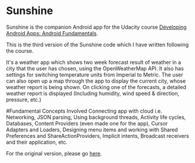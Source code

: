 Sunshine
========

Sunshine is the companion Android app for the Udacity course [Developing Android Apps: Android Fundamentals](https://www.udacity.com/course/ud853).

This is the third version of the Sunshine code which I have written following the course.

It's a weather app which shows two week forecast result of weather in a city that the user has chosen,
using the OpenWeatherMap API. It also has settings for switching temperature units from Imperial to
Metric. The user can also open up a map through the app to display the current city, whose weather
report is being shown. On clicking one of the forecasts, a detailed weather report is displayed
(Including humidity, wind speed & direction, pressure, etc.)

#Fundamental Concepts Involved 
Connecting app with cloud i.e. Networking, JSON parsing, Using background threads, Activity life cycles, Databases, Content Providers (even made one for the app), Cursor Adapters and Loaders, Designing menu items and working with Shared Preferences and
ShareActionProviders, Implicit intents, Broadcast receivers and their application, etc.

For the original version, please go [here](https://github.com/udacity/Sunshine).
